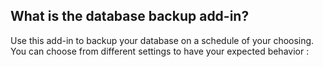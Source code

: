 <!-- usedin: [ _legacy_docker/AddOns] - post: -->


## What is the database backup add-in?

Use this add-in to backup your database on a schedule of your choosing.  You can choose from different settings to have your expected behavior :

